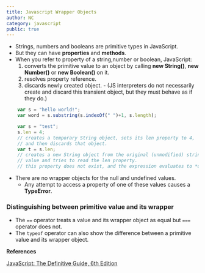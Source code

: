 ```yaml
---
title: Javascript Wrapper Objects
author: NC
category: javascript
public: true
---
```



- Strings, numbers and booleans are primitive types in JavaScript.
- But they can have **properties** and **methods**.
- When you refer to property of a string,number or boolean, JavaScript:
    1. converts the primitive value to an object by calling **new String()**, **new Number()** or **new Boolean()** on it.
    2. resolves property reference.
    3. discards newly created object.
      - (JS interpreters do not necessarily create and discard this transient object, but they must behave as if they do.)

```js
    var s = "hello world!";
    var word = s.substring(s.indexOf(" ")+1, s.length);

    var s = "test";
    s.len = 4;
    // creates a temporary String object, sets its len property to 4,
    // and then discards that object.
    var t = s.len;
    // creates a new String object from the original (unmodified) string
    // value and tries to read the len property.
    // this property does not exist, and the expression evaluates to *undefined*.
```

- There are no wrapper objects for the null and undefined values.
  - Any attempt to access a property of one of these values causes a **TypeError**.


### Distinguishing between primitive value and its wrapper

- The `==` operator treats a value and its wrapper object as equal but `===` operator does not.
- The `typeof` operator can also show the difference between a primitive value and its wrapper object.


**References**

[JavaScript: The Definitive Guide, 6th Edition](http://shop.oreilly.com/product/9780596805531.do)
